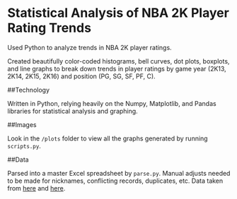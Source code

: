# Statistical Analysis of NBA 2K Player Rating Trends

Used Python to analyze trends in NBA 2K player ratings. 

Created beautifully color-coded histograms, bell curves, dot plots, boxplots, and line graphs to break down trends in player ratings by game year (2K13, 2K14, 2K15, 2K16) and position (PG, SG, SF, PF, C).

##Technology

Written in Python, relying heavily on the Numpy, Matplotlib, and Pandas libraries for statistical analysis and graphing.

##Images

Look in the `/plots` folder to view all the graphs generated by running `scripts.py`.

##Data

Parsed into a master Excel spreadsheet by `parse.py`. Manual adjusts needed to be made for nicknames, conflicting records, duplicates, etc. Data taken from [here](http://hoopshype.com/2016/08/29/these-are-the-ratings-of-all-players-in-nba-2k17/) and [here](http://thereal2kinsider.blogspot.com/2012/09/official-nba-2k13-ratings.html).
